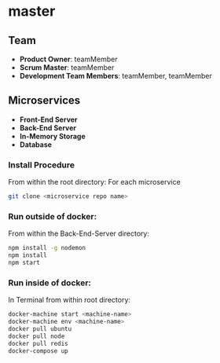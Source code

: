# master

## Team

  - __Product Owner__: teamMember
  - __Scrum Master__: teamMember
  - __Development Team Members__: teamMember, teamMember

## Microservices

  - __Front-End Server__
  - __Back-End Server__
  - __In-Memory Storage__
  - __Database__

### Install Procedure

From within the root directory:
  For each microservice

```sh
git clone <microservice repo name>
```

### Run outside of docker:

From within the Back-End-Server directory:

```sh
npm install -g nodemon
npm install
npm start
```

### Run inside of docker:

In Terminal from within root directory:
```sh
docker-machine start <machine-name>
docker-machine env <machine-name>
docker pull ubuntu
docker pull node
docker pull redis
docker-compose up
```
